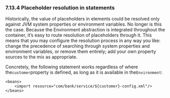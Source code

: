 ### 7.13.4 Placeholder resolution in statements

Historically, the value of placeholders in elements could be resolved only against JVM system properties or environment variables. No longer is this the case. Because the Environment abstraction is integrated throughout the container, it’s easy to route resolution of placeholders through it. This means that you may configure the resolution process in any way you like: change the precedence of searching through system properties and environment variables, or remove them entirely; add your own property sources to the mix as appropriate.

Concretely, the following statement works regardless of where the`customer`property is defined, as long as it is available in the`Environment`:

```
<beans>
    <import resource="com/bank/service/${customer}-config.xml"/>
</beans>
```



